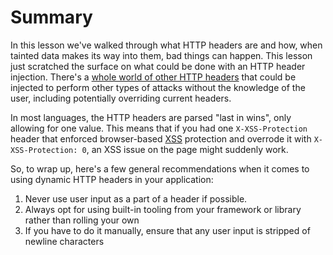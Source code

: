 # Summary

In this lesson we've walked through what HTTP headers are and how, when tainted data makes its way into them, bad things can happen. This lesson just scratched the surface on what could be done with an HTTP header injection. There's a [whole world of other HTTP headers](https://developer.mozilla.org/en-US/docs/Web/HTTP/Headers) that could be injected to perform other types of attacks without the knowledge of the user, including potentially overriding current headers.

In most languages, the HTTP headers are parsed "last in wins", only allowing for one value. This means that if you had one `X-XSS-Protection` header that enforced browser-based [XSS](https://en.wikipedia.org/wiki/Cross-site_scripting) protection and overrode it with `X-XSS-Protection: 0`, an XSS issue on the page might suddenly work.

So, to wrap up, here's a few general recommendations when it comes to using dynamic HTTP headers in your application:

1. Never use user input as a part of a header if possible.
2. Always opt for using built-in tooling from your framework or library rather than rolling your own
3. If you have to do it manually, ensure that any user input is stripped of newline characters